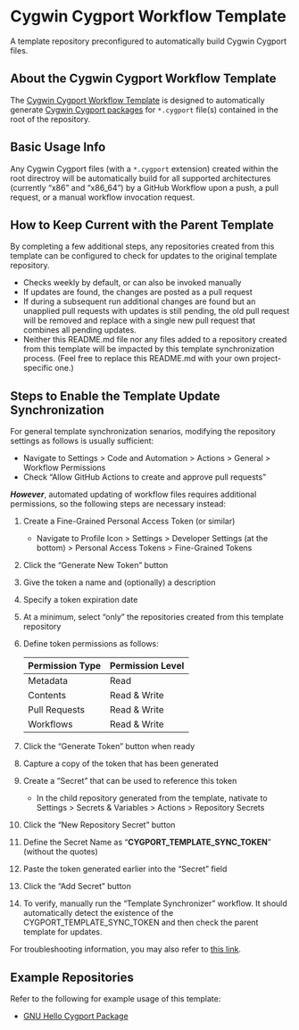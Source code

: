 Cygwin Cygport Workflow Template
================================
A template repository preconfigured to automatically build Cygwin Cygport files.

About the Cygwin Cygport Workflow Template
------------------------------------------
The [Cygwin Cygport Workflow Template](https://github.com/mesheets/Cygport-Workflow-Template)
is designed to automatically generate
[Cygwin Cygport packages](https://cygwin.com/packaging-contributors-guide.html)
for `*.cygport` file(s) contained in the root of the repository.

Basic Usage Info
----------------
Any Cygwin Cygport files (with a `*.cygport` extension) created within the root
directroy will be automatically build for all supported architectures
(currently “x86” and “x86_64”) by a GitHub Workflow upon a push, a pull
request, or a manual workflow invocation request.

How to Keep Current with the Parent Template
--------------------------------------------
By completing a few additional steps, any repositories created from this
template can be configured to check for updates to the original template
repository.
* Checks weekly by default, or can also be invoked manually
* If updates are found, the changes are posted as a pull request
* If during a subsequent run additional changes are found but an unapplied
  pull requests with updates is still pending, the old pull request will be
  removed and replace with a single new pull request that combines all
  pending updates.
* Neither this README.md file nor any files added to a repository created from
  this template will be impacted by this template synchronization process.
  (Feel free to replace this README.md with your own project-specific one.)

Steps to Enable the Template Update Synchronization
---------------------------------------------------
For general template synchronization senarios, modifying the repository
settings as follows is usually sufficient:
* Navigate to 
Settings > Code and Automation > Actions > General > Workflow Permissions
* Check “Allow GitHub Actions to create and approve pull requests”

**_However_**, automated updating of workflow files requires additional permissions,
so the following steps are necessary instead:

 1. Create a Fine-Grained Personal Access Token (or similar)
    + Navigate to Profile Icon > Settings > Developer Settings (at the bottom) > Personal Access Tokens > Fine-Grained Tokens
 2. Click the “Generate New Token” button
 3. Give the token a name and (optionally) a description
 4. Specify a token expiration date
 5. At a minimum, select “only” the repositories created from this template repository
 6. Define token permissions as follows:
 
    | Permission Type | Permission Level |
    | --------------- | ---------------- |
    | Metadata        | Read             |
    | Contents        | Read & Write     |
    | Pull Requests   | Read & Write     |
    | Workflows       | Read & Write     |
 
 7. Click the “Generate Token” button when ready
 8. Capture a copy of the token that has been generated
 9. Create a “Secret” that can be used to reference this token
    + In the child repository generated from the template, nativate to
	  Settings > Secrets & Variables > Actions > Repository Secrets
10. Click the “New Repository Secret” button
11. Define the Secret Name as “**CYGPORT_TEMPLATE_SYNC_TOKEN**” (without the quotes)
12. Paste the token generated earlier into the “Secret” field
13. Click the “Add Secret” button
14. To verify, manually run the “Template Synchronizer” workflow.  It should
    automatically detect the existence of the CYGPORT_TEMPLATE_SYNC_TOKEN and
	then check the parent template for updates.

For troubleshooting information, you may also refer to
[this link](https://github.com/marketplace/actions/actions-template-sync#troubleshooting).

Example Repositories
--------------------
Refer to the following for example usage of this template:
* [GNU Hello Cygport Package](https://github.com/mesheets/hello.cygport)
